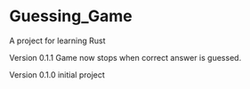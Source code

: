 # Guessing_Game
A project for learning Rust


Version 0.1.1
Game now stops when correct answer is guessed.

Version 0.1.0
initial project 